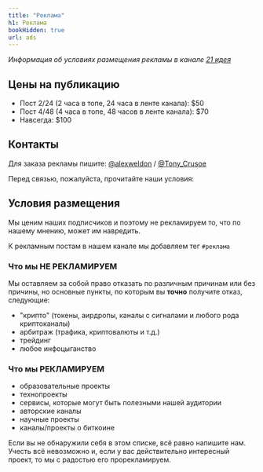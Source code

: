 ```yaml
---
title: "Реклама"
h1: Реклама
bookHidden: true
url: ads
---
```


_Информация об условиях размещения рекламы в канале [21 идея](https://t.me/bitcoin21ideas)_

## Цены на публикацию
 
 - Пост 2/24 (2 часа в топе, 24 часа в ленте канала): $50 
 - Пост 4/48 (4 часа в топе, 48 часов в ленте канала): $70
 - Навсегда: $100

## Контакты

Для заказа рекламы пишите: [@alexweldon](https://t.me/alexweldon) / [@Tony_Crusoe](https://t.me/Tony_Crusoe)

Перед связью, пожалуйста, прочитайте наши условия:

## Условия размещения 

Мы ценим наших подписчиков и поэтому не рекламируем то, что по нашему мнению, может им навредить.
 
К рекламным постам в нашем канале мы добавляем тег `#реклама`
 
### Что мы **НЕ РЕКЛАМИРУЕМ**
 
Мы оставляем за собой право отказать по различным причинам или без причины, но основные пункты, по которым вы **точно** получите отказ, следующие:
  
 - "крипто" (токены, аирдропы, каналы с сигналами и любого рода криптоканалы)
 - арбитраж (трафика, криптовалюты и т.д.)
 - трейдинг
 - любое инфоцыганство
 
 ### Что мы **РЕКЛАМИРУЕМ**
 
 - образовательные проекты
 - технопроекты
 - сервисы, которые могут быть полезными нашей аудитории
 - авторские каналы
 - научные проекты
 - каналы/проекты о биткоине
   
 Если вы не обнаружили себя в этом списке, всё равно напишите нам. Учесть всё невозможно и, если у вас действительно интересный проект, то мы с радостью его прорекламируем.